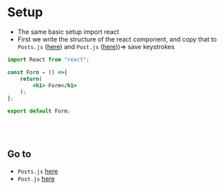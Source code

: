 # Setup
- The same basic setup import react
- First we write the structure of the react component, and copy that to `Posts.js` ([here](../Posts/1-Posts.md)) and `Post.js` ([here](../Posts/Post/1-Post.md)))=> save keystrokes

```jsx
import React from "react";

const Form = () =>{
    return(
        <h1> Form</h1>
    );
};

export default Form;
```
<br/><br/>
## Go to 
  - `Posts.js` [here](../Posts/1-Posts.md)
  - `Post.js` [here](../Posts/Post/1-Post.md)